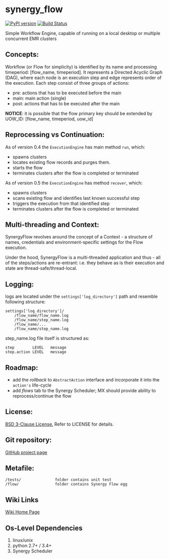 # synergy_flow

[![PyPI version](https://img.shields.io/pypi/v/synergy_flow.svg)](https://pypi.python.org/pypi/synergy_flow)
[![Build Status](https://travis-ci.org/mushkevych/synergy_flow.svg?branch=master)](https://travis-ci.org/mushkevych/synergy_flow)

Simple Workflow Engine, capable of running on a local desktop or multiple concurrent EMR clusters

Concepts:
---------

Workflow (or Flow for simplicity) is identified by its name and processing timeperiod: [flow_name, timeperiod].
It represents a Directed Acyclic Graph (DAG), where each node is an execution step and edge
represents order of the execution. Each step consist of three groups of actions:
- pre: actions that has to be executed before the main
- main: main action (single)
- post: actions that has to be executed after the main

**NOTICE**: it is possible that the flow primary key should be extended by UOW_ID:
[flow_name, timeperiod, uow_id]


Reprocessing vs Continuation:
---------

As of version 0.4 the `ExecutionEngine` has main method `run`, which:
- spawns clusters
- locates existing flow records and purges them.
- starts the flow
- terminates clusters after the flow is completed or terminated

As of version 0.5 the `ExecutionEngine` has method `recover`, which:
- spawns clusters
- scans existing flow and identifies last known successful step
- triggers the execution from that identified step
- terminates clusters after the flow is completed or terminated


Multi-threading and Context:
---------

SynergyFlow revolves around the concept of a Context - a structure of names,
credentials and environment-specific settings for the Flow execution.

Under the hood, SynergyFlow is a multi-threaded application and thus - all of the steps/actions are re-entrant:
i.e. they behave as is their execution and state are thread-safe/thread-local.


Logging:
---------

logs are located under the `settings['log_directory']` path and resemble following structure:

    settings['log_directory']/
        /flow_name/flow_name.log
        /flow_name/step_name.log
        /flow_name/...
        /flow_name/step_name.log

step_name.log file itself is structured as:

    step        LEVEL   message
    step.action LEVEL   message


Roadmap:
---------

- add the *rollback* to `AbstractAction` interface and incorporate it into the `action's` life-cycle
- add *flows* tab to the Synergy Scheduler; MX should provide ability to reprocess/continue the flow

License:
---------

[BSD 3-Clause License.](http://en.wikipedia.org/wiki/BSD_licenses#3-clause_license_.28.22Revised_BSD_License.22.2C_.22New_BSD_License.22.2C_or_.22Modified_BSD_License.22.29)
Refer to LICENSE for details.


Git repository:
---------
[GitHub project page](https://github.com/mushkevych/synergy_flow)


Metafile:
---------

    /tests/               folder contains unit test
    /flow/                folder contains Synergy Flow egg


Wiki Links
---------
[Wiki Home Page](https://github.com/mushkevych/synergy_flow/wiki)


Os-Level Dependencies
---------
1. linux/unix
1. python 2.7+ / 3.4+
1. Synergy Scheduler
